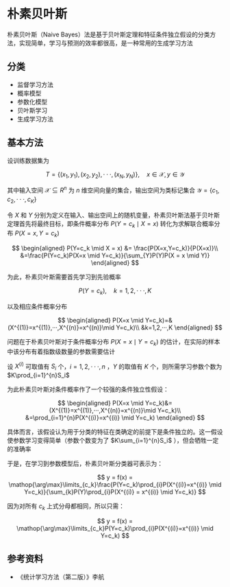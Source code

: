 # 朴素贝叶斯

朴素贝叶斯（Naive Bayes）法是基于贝叶斯定理和特征条件独立假设的分类方法，实现简单，学习与预测的效率都很高，是一种常用的生成学习方法

## 分类

- 监督学习方法
- 概率模型
- 参数化模型
- 贝叶斯学习
- 生成学习方法

## 基本方法

设训练数据集为

$$
T=\{(x_1,y_1),(x_2,y_2),···,(x_N,y_N)\},\quad x\in \mathcal{X},y\in \mathcal{Y}
$$

其中输入空间 $\mathcal{X}\subseteq R^n$ 为 $n$ 维空间向量的集合，输出空间为类标记集合 $\mathcal{Y}=\{c_1,c_2,···,c_K\}$

令 $X$ 和 $Y$ 分别为定义在输入、输出空间上的随机变量，朴素贝叶斯法基于贝叶斯定理首先将最终目标，即条件概率分布 $P(Y=c_k \mid X=x)$ 转化为求解联合概率分布 $P(X=x,Y=c_k)$

$$
\begin{aligned}
P(Y=c_k \mid X = x) &= \frac{P(X=x,Y=c_k)}{P(X=x)}\\
&=\frac{P(Y=c_k)P(X=x \mid Y=c_k)}{\sum_{Y}P(Y)P(X = x \mid Y)}
\end{aligned}
$$

为此，朴素贝叶斯需要首先学习到先验概率

$$
P(Y=c_k),\quad k=1,2,···,K
$$

以及相应条件概率分布

$$
\begin{aligned}
P(X=x \mid Y=c_k)=&(X^{(1)}=x^{(1)},···,X^{(n)}=x^{(n)}\mid Y=c_k)\\
&k=1,2,···,K
\end{aligned}
$$

问题在于朴素贝叶斯对于条件概率分布 $P(X=x \mid Y=c_k)$ 的估计，在实际的样本中该分布有着指数级数量的参数需要估计

设 $X^{(i)}$ 可取值有 $S_i$ 个，$i=1,2,···,n$ ，$Y$ 的取值有 $K$ 个，则所需学习参数个数为 $K\prod_{i=1}^{n}S_i$

为此朴素贝叶斯对条件概率作了一个较强的条件独立性假设：

$$
\begin{aligned}
P(X=x \mid Y=c_k)&=(X^{(1)}=x^{(1)},···,X^{(n)}=x^{(n)}\mid Y=c_k)\\
&=\prod_{i=1}^{n}P(X^{(i)}=x^{(i)} \mid Y=c_k)
\end{aligned}
$$

具体而言，该假设认为用于分类的特征在类确定的前提下是条件独立的。这一假设使参数学习变得简单（参数个数变为了 $K\sum_{i=1}^{n}S_i$ ），但会牺牲一定的准确率

于是，在学习到参数模型后，朴素贝叶斯分类器可表示为：

$$
y = f(x) = \mathop{\arg\max}\limits_{c_k}\frac{P(Y=c_k)\prod_{i}P(X^{(i)}=x^{(i)} \mid Y=c_k)}{\sum_{k}P(Y)\prod_{i}P(X^{(i)} = x^{(i)} \mid Y=c_k)}
$$

因为对所有 $c_k$ 上式分母都相同，所以只需：

$$
y = f(x) = \mathop{\arg\max}\limits_{c_k}P(Y=c_k)\prod_{i}P(X^{(i)}=x^{(i)} \mid Y=c_k)
$$

## 参考资料

-   《统计学习方法（第二版）》李航